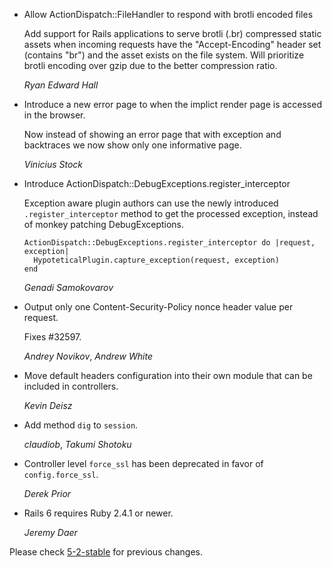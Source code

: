 *   Allow ActionDispatch::FileHandler to respond with brotli encoded files

    Add support for Rails applications to serve brotli (.br) compressed static assets when incoming requests have the "Accept-Encoding" header set (contains "br") and the asset exists on the file system. Will prioritize brotli encoding over gzip due to the better compression ratio.

    *Ryan Edward Hall*

*   Introduce a new error page to when the implict render page is accessed in the browser.

    Now instead of showing an error page that with exception and backtraces we now show only
    one informative page.

    *Vinicius Stock*

*   Introduce ActionDispatch::DebugExceptions.register_interceptor

    Exception aware plugin authors can use the newly introduced
    `.register_interceptor` method to get the processed exception, instead of
    monkey patching DebugExceptions.

        ActionDispatch::DebugExceptions.register_interceptor do |request, exception|
          HypoteticalPlugin.capture_exception(request, exception)
        end

    *Genadi Samokovarov*

*   Output only one Content-Security-Policy nonce header value per request.

    Fixes #32597.

    *Andrey Novikov*, *Andrew White*

*   Move default headers configuration into their own module that can be included in controllers.

    *Kevin Deisz*

*   Add method `dig` to `session`.

    *claudiob*, *Takumi Shotoku*

*   Controller level `force_ssl` has been deprecated in favor of
    `config.force_ssl`.

    *Derek Prior*

*   Rails 6 requires Ruby 2.4.1 or newer.

    *Jeremy Daer*


Please check [5-2-stable](https://github.com/rails/rails/blob/5-2-stable/actionpack/CHANGELOG.md) for previous changes.
